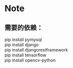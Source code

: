 # Note

## 需要的依赖：
pip install pymysql </br>
pip install django </br>
pip install djangorestframework </br>
pip install tensorflow </br>
pip install opencv-python</br>

